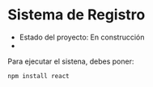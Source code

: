 <h1> Sistema de Registro </h1>

- Estado del proyecto: En construcción
- 
Para ejecutar el sistena, debes poner:

```npm install react```
